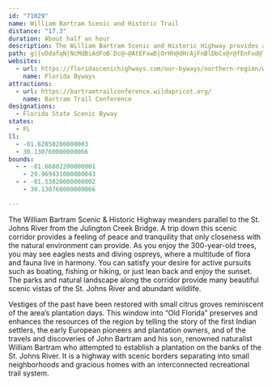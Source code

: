 ```yaml
---
id: "71029"
name: William Bartram Scenic and Historic Trail
distance: "17.3"
duration: About half an hour
description: The William Bartram Scenic and Historic Highway provides a unique experience for those who choose to explore its winding path. As you drive the byway, you will find exceptional archaeological, historical, scenic, cultural, and recreational resources. Enjoy the St. Johns River estuary by canoeing and boating along the creeks and river.
path: g|{vDdafqN|NcMdBiAdFoB`Dc@~@AtEFxwD|OrHh@dHrAjFnBlDbCx@r@fEnFxd@lq@hd@vo@~QtVlGzHxMzQlEfFnKfOna@ti@tAxA|BlB|DpBrCr@fBT`DHxAIrx@eI`Gc@xCBzDXnVnDpADzBMrASdBk@nC_B`A{@pAeB|@}Ad@oAl@mCVqBHmCPcz@VgDl@mEr@_DxAiEvCsF`S}WjC}ClByA`DmAtAStCMdCNzKxB`CHrCSrCw@hCsApBmBjB{C|n@koB|EsNlBiFnHoQ|M}YnDiHbDwFhx@adAnCaE|BsF`@qAfCoLjIi^`T{_AjE_RrBcIra@urAbL}]rWqz@bGwQzA}CfCuD~AgBtCeCrDyBzB{@dLwC
websites:
  - url: https://floridascenichighways.com/our-byways/northern-region/william-bartram-scenic-historic-highway/
    name: Florida Byways
attractions:
  - url: https://bartramtrailconference.wildapricot.org/
    name: Bartram Trail Conference
designations:
  - Florida State Scenic Byway
states:
  - FL
ll:
  - -81.62850200000003
  - 30.130760000000066
bounds:
  - - -81.66802200000001
    - 29.969431000000043
  - - -81.53820000000002
    - 30.130760000000066

---
```


The William Bartram Scenic & Historic Highway meanders parallel to the St. Johns River from the Julington Creek Bridge. A trip down this scenic corridor provides a feeling of peace and tranquility that only closeness with the natural environment can provide. As you enjoy the 300-year-old trees, you may see eagles nests and diving ospreys, where a multitude of flora and fauna live in harmony. You can satisfy your desire for active pursuits such as boating, fishing or hiking, or just lean back and enjoy the sunset. The parks and natural landscape along the corridor provide many beautiful scenic vistas of the St. Johns River and abundant wildlife.

Vestiges of the past have been restored with small citrus groves reminiscent of the area’s plantation days. This window into “Old Florida” preserves and enhances the resources of the region by telling the story of the first Indian settlers, the early European pioneers and plantation owners, and of the travels and discoveries of John Bartram and his son, renowned naturalist William Bartram who attempted to establish a plantation on the banks of the St. Johns River. It is a highway with scenic borders separating into small neighborhoods and gracious homes with an interconnected recreational trail system.
